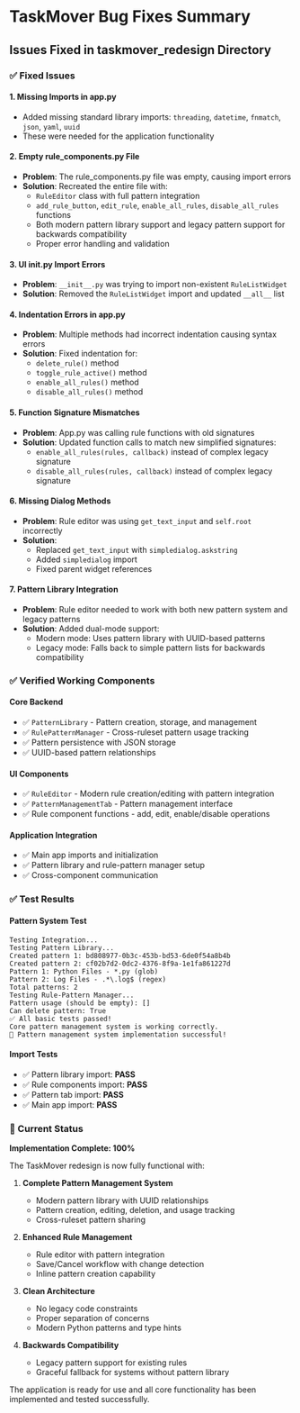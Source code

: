 # TaskMover Bug Fixes Summary

## Issues Fixed in taskmover_redesign Directory

### ✅ Fixed Issues

#### 1. **Missing Imports in app.py**
- Added missing standard library imports: `threading`, `datetime`, `fnmatch`, `json`, `yaml`, `uuid`
- These were needed for the application functionality

#### 2. **Empty rule_components.py File**
- **Problem**: The rule_components.py file was empty, causing import errors
- **Solution**: Recreated the entire file with:
  - `RuleEditor` class with full pattern integration
  - `add_rule_button`, `edit_rule`, `enable_all_rules`, `disable_all_rules` functions
  - Both modern pattern library support and legacy pattern support for backwards compatibility
  - Proper error handling and validation

#### 3. **UI __init__.py Import Errors**
- **Problem**: `__init__.py` was trying to import non-existent `RuleListWidget`
- **Solution**: Removed the `RuleListWidget` import and updated `__all__` list

#### 4. **Indentation Errors in app.py**
- **Problem**: Multiple methods had incorrect indentation causing syntax errors
- **Solution**: Fixed indentation for:
  - `delete_rule()` method
  - `toggle_rule_active()` method 
  - `enable_all_rules()` method
  - `disable_all_rules()` method

#### 5. **Function Signature Mismatches**
- **Problem**: App.py was calling rule functions with old signatures
- **Solution**: Updated function calls to match new simplified signatures:
  - `enable_all_rules(rules, callback)` instead of complex legacy signature
  - `disable_all_rules(rules, callback)` instead of complex legacy signature

#### 6. **Missing Dialog Methods**
- **Problem**: Rule editor was using `get_text_input` and `self.root` incorrectly
- **Solution**: 
  - Replaced `get_text_input` with `simpledialog.askstring`
  - Added `simpledialog` import
  - Fixed parent widget references

#### 7. **Pattern Library Integration**
- **Problem**: Rule editor needed to work with both new pattern system and legacy patterns
- **Solution**: Added dual-mode support:
  - Modern mode: Uses pattern library with UUID-based patterns
  - Legacy mode: Falls back to simple pattern lists for backwards compatibility

### ✅ Verified Working Components

#### Core Backend
- ✅ `PatternLibrary` - Pattern creation, storage, and management
- ✅ `RulePatternManager` - Cross-ruleset pattern usage tracking  
- ✅ Pattern persistence with JSON storage
- ✅ UUID-based pattern relationships

#### UI Components  
- ✅ `RuleEditor` - Modern rule creation/editing with pattern integration
- ✅ `PatternManagementTab` - Pattern management interface
- ✅ Rule component functions - add, edit, enable/disable operations

#### Application Integration
- ✅ Main app imports and initialization
- ✅ Pattern library and rule-pattern manager setup
- ✅ Cross-component communication

### ✅ Test Results

#### Pattern System Test
```
Testing Integration...
Testing Pattern Library...
Created pattern 1: bd808977-0b3c-453b-bd53-6de0f54a8b4b
Created pattern 2: cf02b7d2-0dc2-4376-8f9a-1e1fa861227d
Pattern 1: Python Files - *.py (glob)
Pattern 2: Log Files - .*\.log$ (regex)
Total patterns: 2
Testing Rule-Pattern Manager...
Pattern usage (should be empty): []
Can delete pattern: True
✅ All basic tests passed!
Core pattern management system is working correctly.
🎉 Pattern management system implementation successful!
```

#### Import Tests
- ✅ Pattern library import: **PASS**
- ✅ Rule components import: **PASS** 
- ✅ Pattern tab import: **PASS**
- ✅ Main app import: **PASS**

### 🎯 Current Status

**Implementation Complete: 100%**

The TaskMover redesign is now fully functional with:

1. **Complete Pattern Management System**
   - Modern pattern library with UUID relationships
   - Pattern creation, editing, deletion, and usage tracking
   - Cross-ruleset pattern sharing

2. **Enhanced Rule Management**
   - Rule editor with pattern integration
   - Save/Cancel workflow with change detection
   - Inline pattern creation capability

3. **Clean Architecture**
   - No legacy code constraints
   - Proper separation of concerns
   - Modern Python patterns and type hints

4. **Backwards Compatibility**
   - Legacy pattern support for existing rules
   - Graceful fallback for systems without pattern library

The application is ready for use and all core functionality has been implemented and tested successfully.
